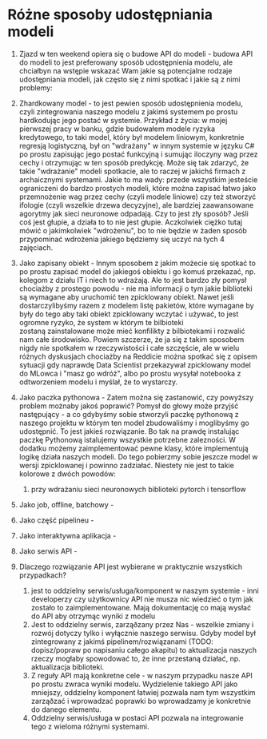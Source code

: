 # Różne sposoby udostępniania modeli
1. Zjazd w ten weekend opiera się o budowe API do modeli - budowa API do modeli to jest preferowany sposób udostępnienia modelu, ale chciałbyn na wstępie wskazać Wam jakie są potencjalne rodzaje udostępniania modeli, jak często się z nimi spotkać i jakie są z nimi problemy:
2. Zhardkowany model - to jest pewien sposób udostępnienia modelu, czyli zintegrowania naszego modelu z jakimś systemem po prostu hardkodując jego postać w systemie. Przykład z życia: w mojej pierwszej pracy w banku, gdzie budowałem modele ryzyka kredytowego, to taki model, który był modelem liniowym, konkretnie regresją logistyczną, był on "wdrażany" w innym systemie w języku C# po prostu zapisując jego postać funkcyjną i sumując iloczyny wag przez cechy i otrzymując w ten sposób predykcję. Może się tak zdarzyć, że takie "wdrażanie" modeli spotkacie, ale to raczej w jakichś firmach z archaicznymi systemami. Jakie to ma wady: przede wszystkim jesteście ograniczeni do bardzo prostych modeli, które można zapisać łatwo jako przemnożenie wag przez cechy (czyli modele liniowe) czy też stworzyć ifologie (czyli wszelkie drzewa decyzyjne), ale bardziej zaawansowane agorytmy jak sieci neuronowe odpadają. Czy to jest zły sposób? Jeśli coś jest głupie, a działa to to nie jest głupie. Aczkolwiek ciężko tutaj mówić o jakimkolwiek "wdrożeniu", bo to nie będzie w żaden sposób przypominać wdrożenia jakiego będziemy się uczyć na tych 4 zajęciach.
4. Jako zapisany obiekt - Innym sposobem z jakim możecie się spotkać to po prostu zapisać model do jakiegoś obiektu i go komuś przekazać, np. kolegom z działu IT i niech to wdrażają. Ale to jest bardzo zły pomysł chociażby z prostego powodu - nie ma informacji o tym jakie biblioteki są wymagane aby uruchomić ten zpicklowany obiekt. Nawet jeśli dostarczylibyśmy razem z modelem listę pakietów, które wymagane by były do tego aby taki obiekt zpicklowany wczytać i używać, to jest ogromne ryzyko, że system w którym te bilbioteki zostaną zainstalowane może mieć konfilikty z bilbiotekami i rozwalić nam całe środowisko. Powiem szczerze, że ja się z takim sposobem nigdy nie spotkałem w rzeczywistości i całe szczęście, ale w wielu różnych dyskusjach chociażby na Reddicie można spotkać się z opisem sytuacji gdy naprawdę Data Scientist przekazywał zpicklowany model do MLowca i "masz go wdróż", albo po prostu wysyłał notebooka z odtworzeniem modelu i myślał, że to wystarczy. 
5. Jako paczka pythonowa - Zatem można się zastanowić, czy powyższy problem możnaby jakoś poprawić? Pomysł do głowy może przyjść następujący - a co gdybyśmy sobie stworzyli paczkę pythonową z naszego projektu w którym ten model zbudowaliśmy i moglibyśmy go udostępnić. To jest jakieś rozwiązanie. Bo tak na prawdę instalując paczkę Pythonową istalujemy wszystkie potrzebne zalezności. W dodatku możemy zaimplementować pewne klasy, które implementują logikę działa naszych modeli. Do tego pobierzmy sobie jeszcze model w wersji zpicklowanej i powinno zadziałać. Niestety nie jest to takie kolorowe z dwóch powodów:
	1. przy wdrażaniu sieci neuronowych biblioteki pytorch i tensorflow
6. Jako job, offline, batchowy - 
7. Jako część pipelineu - 
8. Jako interaktywna aplikacja - 
9. Jako serwis API - 


10. Dlaczego rozwiązanie API jest wybierane w praktycznie wszystkich przypadkach? 
	1. jest to oddzielny serwis/usługa/komponent w naszym systemie - inni developerzy czy użytkownicy API nie musza nic wiedzieć o tym jak zostało to zaimplementowane. Mają dokumentację co mają wysłać do API aby otrzymąc wyniki z modelu
	2. Jest to oddzielny serwis, zarząðzany przez Nas - wszelkie zmiany i rozwój dotyczy tylko i wyłącznie naszego serwisu. Gdyby model był zintegrowany z jakimś pipelinem/rozwiązanami (TODO: dopisz/popraw po napisaniu całego akapitu) to aktualizacja naszych rzeczy mogłaby spowodować to, że inne przestaną działać, np. aktualizacja biblioteki.
	3. Z reguły API mają konkretne cele - w naszym przypadku nasze API po prostu zwraca wyniki modelu. Wydzielenie takiego API jako mniejszy, oddzielny komponent łatwiej pozwala nam tym wszystkim zarząðzać i wprowadzać poprawki bo wprowadzamy je konkretnie do danego elementu.
	4. Oddzielny serwis/usługa w postaci API pozwala na integrowanie tego z wieloma różnymi systemami.
